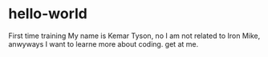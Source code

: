 # hello-world
First time training 
My name is Kemar Tyson, no  I am not related to Iron Mike, anwyways I want to learne more about coding.
get at me.

